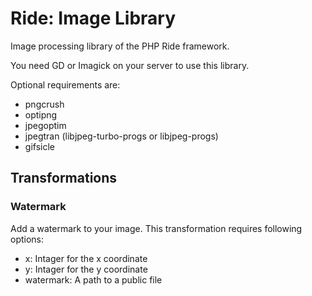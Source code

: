 # Ride: Image Library

Image processing library of the PHP Ride framework.

You need GD or Imagick on your server to use this library.

Optional requirements are:
- pngcrush
- optipng
- jpegoptim
- jpegtran (libjpeg-turbo-progs or libjpeg-progs)
- gifsicle


## Transformations

### Watermark

Add a watermark to your image. This transformation requires following options:

- x: Intager for the x coordinate
- y: Intager for the y coordinate
- watermark: A path to a public file
